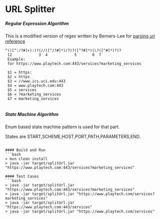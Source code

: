 # URL Splitter

##### Regular Expression Algorithm

This is a modified version of regex written by Berners-Lee for [parsing uri reference](https://tools.ietf.org/html/rfc3986#appendix-B)

```
^(([^:/?#]+):)?(//([^/?#]*)/?)?([^?#]*)(\?([^#]*)?)?
 12            3  4            5       6  7         
 Example:
 for https://www.playtech.com:443/services?marketing_services
 
 $1 = https:
 $2 = https
 $3 = //www.ics.uci.edu:443
 $4 = www.playtech.com:443
 $5 = services
 $6 = ?marketing_services
 $7 = marketing_services
 	       
```

##### State Machine Algorithm

Enum based state machine pattern is used for that part. 

States are START,SCHEME,HOST,PORT,PATH,PARAMETERS,END.
  
```

#### Build and Run
```bash
> mvn clean install
> java -jar target/splitUrl.jar "https://www.playtech.com:443/services?marketing_services"
```
```
#### Test Cases
```bash
> java -jar target/splitUrl.jar "https://www.playtech.com:443/services?marketing_services"
> java -jar target/splitUrl.jar "https://www.playtech.com/services?marketing_services"
> java -jar target/splitUrl.jar "https://www.playtech.com:443/services"
> java -jar target/splitUrl.jar "https://www.playtech.com/services"
```